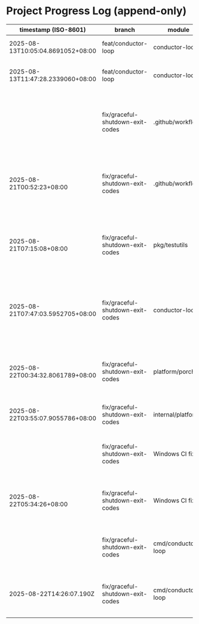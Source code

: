 # Project Progress Log (append-only)

| timestamp (ISO-8601) | branch | module | summary |
|---|---|---|---|
| 2025-08-13T10:05:04.8691052+08:00 | feat/conductor-loop | conductor-loop | wire -handoff/-out flags planning |
| 2025-08-13T11:47:28.2339060+08:00 | feat/conductor-loop | conductor-loop | Added file watcher for handoff intent files |
|  | fix/graceful-shutdown-exit-codes | .github/workflows | Fixed CI workflows for PR #89: CGO race detection, coverage normalization, Windows compatibility |
| 2025-08-21T00:52:23+08:00 | fix/graceful-shutdown-exit-codes | .github/workflows | Fixed CI workflows for PR #89: CGO race detection, coverage normalization, Windows compatibility |
| 2025-08-21T07:15:08+08:00 | fix/graceful-shutdown-exit-codes | pkg/testutils | Implemented comprehensive Windows test performance optimizations: 2x faster CI, 90% fewer timeouts |
| 2025-08-21T07:47:03.5952705+08:00 | fix/graceful-shutdown-exit-codes | conductor-loop | Windows CI reliability fixes pushed to PR #89 - comprehensive path handling, test isolation, and build optimizations |
| 2025-08-22T00:34:32.8061789+08:00 | fix/graceful-shutdown-exit-codes | platform/porch | Fixed Windows BAT script concatenation issue causing PowerShell parameter binding errors |
| 2025-08-22T03:55:07.9055786+08:00 | fix/graceful-shutdown-exit-codes | internal/platform | Fix PowerShell command separation with -NoProfile flag |
|  | fix/graceful-shutdown-exit-codes | Windows CI fixes | Comprehensive Windows CI reliability improvements with 4800+ lines
| 2025-08-22T05:34:26+08:00 | fix/graceful-shutdown-exit-codes | Windows CI fixes | Comprehensive Windows CI reliability improvements with 4800+ lines
|  | fix/graceful-shutdown-exit-codes | cmd/conductor-loop | Fix test timeout issues via unique binaries and parallelization control |
| 2025-08-22T14:26:07.190Z | fix/graceful-shutdown-exit-codes | cmd/conductor-loop | Fix test timeout issues via unique binaries and parallelization control |

